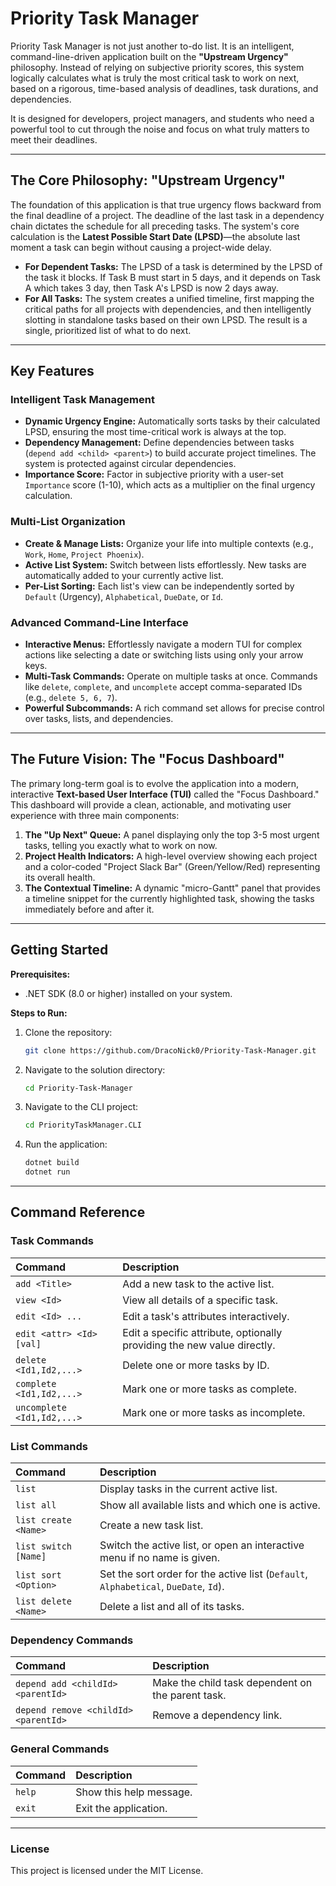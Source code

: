 # Priority Task Manager

Priority Task Manager is not just another to-do list. It is an intelligent, command-line-driven application built on the **"Upstream Urgency"** philosophy. Instead of relying on subjective priority scores, this system logically calculates what is truly the most critical task to work on next, based on a rigorous, time-based analysis of deadlines, task durations, and dependencies.

It is designed for developers, project managers, and students who need a powerful tool to cut through the noise and focus on what truly matters to meet their deadlines.

---

## The Core Philosophy: "Upstream Urgency"

The foundation of this application is that true urgency flows backward from the final deadline of a project. The deadline of the last task in a dependency chain dictates the schedule for all preceding tasks. The system's core calculation is the **Latest Possible Start Date (LPSD)**—the absolute last moment a task can begin without causing a project-wide delay.

-   **For Dependent Tasks:** The LPSD of a task is determined by the LPSD of the task it blocks. If Task B must start in 5 days, and it depends on Task A which takes 3 day, then Task A's LPSD is now 2 days away.
-   **For All Tasks:** The system creates a unified timeline, first mapping the critical paths for all projects with dependencies, and then intelligently slotting in standalone tasks based on their own LPSD. The result is a single, prioritized list of what to do next.

---

## Key Features

### Intelligent Task Management
*   **Dynamic Urgency Engine:** Automatically sorts tasks by their calculated LPSD, ensuring the most time-critical work is always at the top.
*   **Dependency Management:** Define dependencies between tasks (`depend add <child> <parent>`) to build accurate project timelines. The system is protected against circular dependencies.
*   **Importance Score:** Factor in subjective priority with a user-set `Importance` score (1-10), which acts as a multiplier on the final urgency calculation.

### Multi-List Organization
*   **Create & Manage Lists:** Organize your life into multiple contexts (e.g., `Work`, `Home`, `Project Phoenix`).
*   **Active List System:** Switch between lists effortlessly. New tasks are automatically added to your currently active list.
*   **Per-List Sorting:** Each list's view can be independently sorted by `Default` (Urgency), `Alphabetical`, `DueDate`, or `Id`.

### Advanced Command-Line Interface
*   **Interactive Menus:** Effortlessly navigate a modern TUI for complex actions like selecting a date or switching lists using only your arrow keys.
*   **Multi-Task Commands:** Operate on multiple tasks at once. Commands like `delete`, `complete`, and `uncomplete` accept comma-separated IDs (e.g., `delete 5, 6, 7`).
*   **Powerful Subcommands:** A rich command set allows for precise control over tasks, lists, and dependencies.

---

## The Future Vision: The "Focus Dashboard"

The primary long-term goal is to evolve the application into a modern, interactive **Text-based User Interface (TUI)** called the "Focus Dashboard." This dashboard will provide a clean, actionable, and motivating user experience with three main components:

1.  **The "Up Next" Queue:** A panel displaying only the top 3-5 most urgent tasks, telling you exactly what to work on now.
2.  **Project Health Indicators:** A high-level overview showing each project and a color-coded "Project Slack Bar" (Green/Yellow/Red) representing its overall health.
3.  **The Contextual Timeline:** A dynamic "micro-Gantt" panel that provides a timeline snippet for the currently highlighted task, showing the tasks immediately before and after it.

---

## Getting Started

**Prerequisites:**
- .NET SDK (8.0 or higher) installed on your system.

**Steps to Run:**
1.  Clone the repository:
    ```bash
    git clone https://github.com/DracoNick0/Priority-Task-Manager.git
    ```
2.  Navigate to the solution directory:
    ```bash
    cd Priority-Task-Manager
    ```
3.  Navigate to the CLI project:
    ```bash
    cd PriorityTaskManager.CLI
    ```
4.  Run the application:
    ```bash
    dotnet build
    dotnet run
    ```

---

## Command Reference

### Task Commands
| Command | Description |
| :--- | :--- |
| `add <Title>` | Add a new task to the active list. |
| `view <Id>` | View all details of a specific task. |
| `edit <Id> ...` | Edit a task's attributes interactively. |
| `edit <attr> <Id> [val]` | Edit a specific attribute, optionally providing the new value directly. |
| `delete <Id1,Id2,...>` | Delete one or more tasks by ID. |
| `complete <Id1,Id2,...>` | Mark one or more tasks as complete. |
| `uncomplete <Id1,Id2,...>` | Mark one or more tasks as incomplete. |

### List Commands
| Command | Description |
| :--- | :--- |
| `list` | Display tasks in the current active list. |
| `list all` | Show all available lists and which one is active. |
| `list create <Name>` | Create a new task list. |
| `list switch [Name]` | Switch the active list, or open an interactive menu if no name is given. |
| `list sort <Option>` | Set the sort order for the active list (`Default`, `Alphabetical`, `DueDate`, `Id`). |
| `list delete <Name>` | Delete a list and all of its tasks. |

### Dependency Commands
| Command | Description |
| :--- | :--- |
| `depend add <childId> <parentId>` | Make the child task dependent on the parent task. |
| `depend remove <childId> <parentId>` | Remove a dependency link. |

### General Commands
| Command | Description |
| :--- | :--- |
| `help` | Show this help message. |
| `exit` | Exit the application. |

---

### License

This project is licensed under the MIT License.